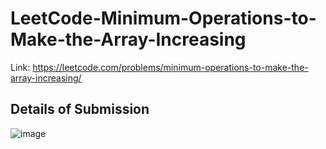 # LeetCode-Minimum-Operations-to-Make-the-Array-Increasing
Link: https://leetcode.com/problems/minimum-operations-to-make-the-array-increasing/
## Details of Submission
![image](https://user-images.githubusercontent.com/51401355/224358502-b466ff05-1609-4845-b369-0820d3e71813.png)
